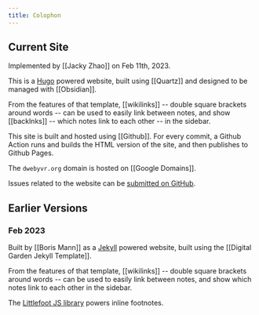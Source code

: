 ```yaml
---
title: Colophon
---
```


## Current Site

Implemented by [[Jacky Zhao]] on Feb 11th, 2023.

This is a [Hugo](https://gohugo.io/) powered website, built using [[Quartz]] and designed to be managed with [[Obsidian]].

From the features of that template, [[wikilinks]] -- double square brackets around words -- can be used to easily link between notes, and show [[backlnks]] -- which notes link to each other -- in the sidebar. 

This site is built and hosted using [[Github]]. For every commit, a Github Action runs and builds the HTML version of the site, and then publishes to Github Pages. 

The `dwebyvr.org` domain is hosted on [[Google Domains]].

Issues related to the website can be [submitted on GitHub](https://github.com/DWebYVR/notes/issues).

## Earlier Versions

### Feb 2023

Built by [[Boris Mann]] as a [Jekyll](https://jekyllrb.com/) powered website, built using the [[Digital Garden Jekyll Template]].

From the features of that template, [[wikilinks]] -- double square brackets around words -- can be used to easily link between notes, and show which notes link to each other in the sidebar.

The [Littlefoot JS library](https://github.com/goblindegook/littlefoot) powers inline footnotes.



